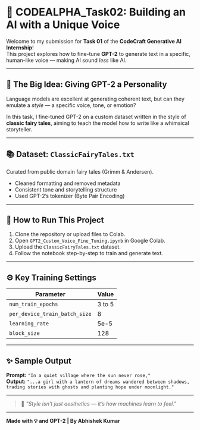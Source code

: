# 🤖 CODEALPHA_Task02: Building an AI with a Unique Voice

Welcome to my submission for **Task 01** of the **CodeCraft Generative AI Internship**!  
This project explores how to fine-tune **GPT-2** to generate text in a specific, human-like voice — making AI sound *less* like AI.

---

## 🧠 The Big Idea: Giving GPT-2 a Personality

Language models are excellent at generating coherent text, but can they emulate a *style* — a specific voice, tone, or emotion?

In this task, I fine-tuned GPT-2 on a custom dataset written in the style of **classic fairy tales**, aiming to teach the model how to write like a whimsical storyteller.

---

## 📚 Dataset: `ClassicFairyTales.txt`

Curated from public domain fairy tales (Grimm & Andersen).  
- Cleaned formatting and removed metadata  
- Consistent tone and storytelling structure  
- Used GPT-2’s tokenizer (Byte Pair Encoding)

---

## 🚀 How to Run This Project

1. Clone the repository or upload files to Colab.
2. Open `GPT2_Custom_Voice_Fine_Tuning.ipynb` in Google Colab.
3. Upload the `ClassicFairyTales.txt` dataset.
4. Follow the notebook step-by-step to train and generate text.

---

## ⚙️ Key Training Settings

| Parameter                   | Value     |
|----------------------------|-----------|
| `num_train_epochs`         | 3 to 5     |
| `per_device_train_batch_size` | 8     |
| `learning_rate`            | 5e-5      |
| `block_size`               | 128       |

---

## ✨ Sample Output

**Prompt:** `"In a quiet village where the sun never rose,"`  
**Output:** `"...a girl with a lantern of dreams wandered between shadows, trading stories with ghosts and planting hope under moonlight."`

---

> 💬 *"Style isn’t just aesthetics — it’s how machines learn to *feel*."*

---

**Made with 💡 and GPT-2 | By Abhishek Kumar**
